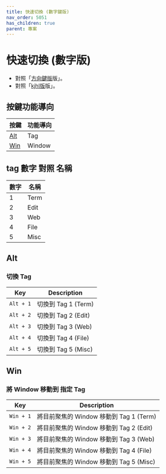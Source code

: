 ```yaml
---
title: 快速切換 (數字鍵版)
nav_order: 5051
has_children: true
parent: 專案
---
```



# 快速切換 (數字版)

* 對照「[方向鍵版](quick-switch-by-arrow-key)版」。
* 對照「[kjhl版](quick-switch-by-kjhl-key)版」。


## 按鍵功能導向

| 按鍵 | 功能導向 |
| --- | --- |
| [Alt](#alt) | Tag |
| [Win](#win) | Window |

## tag 數字 對照 名稱

| 數字 | 名稱 |
| --- | --- |
| 1 | Term |
| 2 | Edit |
| 3 | Web |
| 4 | File |
| 5 | Misc |


## Alt

### 切換 Tag

| Key | Description |
| --- | --- |
| `Alt + 1` | 切換到 Tag 1 (Term) |
| `Alt + 2` | 切換到 Tag 2 (Edit) |
| `Alt + 3` | 切換到 Tag 3 (Web) |
| `Alt + 4` | 切換到 Tag 4 (File) |
| `Alt + 5` | 切換到 Tag 5 (Misc) |


## Win

### 將 Window 移動到 指定 Tag

| Key | Description |
| --- | --- |
| `Win + 1` | 將目前聚焦的 Window 移動到 Tag 1 (Term) |
| `Win + 2` | 將目前聚焦的 Window 移動到 Tag 2 (Edit) |
| `Win + 3` | 將目前聚焦的 Window 移動到 Tag 3 (Web) |
| `Win + 4` | 將目前聚焦的 Window 移動到 Tag 4 (File) |
| `Win + 5` | 將目前聚焦的 Window 移動到 Tag 5 (Misc) |
